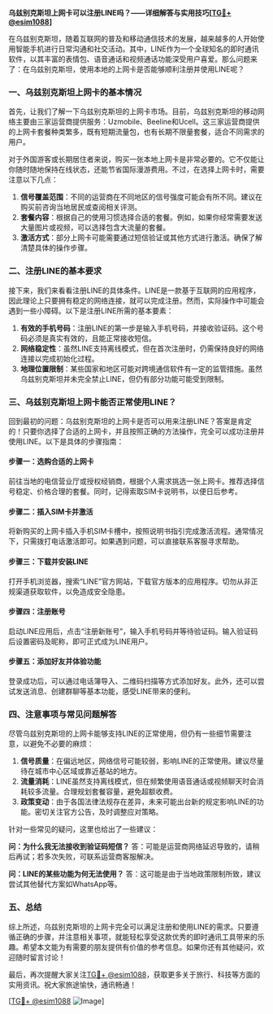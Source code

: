 **乌兹别克斯坦上网卡可以注册LINE吗？——详细解答与实用技巧[[TG💪+ @esim1088](https://t.me/s/esim1088)]**

在乌兹别克斯坦，随着互联网的普及和移动通信技术的发展，越来越多的人开始使用智能手机进行日常沟通和社交活动。其中，LINE作为一个全球知名的即时通讯软件，以其丰富的表情包、语音通话和视频通话功能深受用户喜爱。那么问题来了：在乌兹别克斯坦，使用本地的上网卡是否能够顺利注册并使用LINE呢？

### 一、乌兹别克斯坦上网卡的基本情况

首先，让我们了解一下乌兹别克斯坦的上网卡市场。目前，乌兹别克斯坦的移动网络主要由三家运营商提供服务：Uzmobile、Beeline和Ucell。这三家运营商提供的上网卡套餐种类繁多，既有短期流量包，也有长期不限量套餐，适合不同需求的用户。

对于外国游客或长期居住者来说，购买一张本地上网卡是非常必要的。它不仅能让你随时随地保持在线状态，还能节省国际漫游费用。不过，在选择上网卡时，需要注意以下几点：

1. **信号覆盖范围**：不同的运营商在不同地区的信号强度可能会有所不同。建议在购买前咨询当地居民或查阅相关评测。
2. **套餐内容**：根据自己的使用习惯选择合适的套餐。例如，如果你经常需要发送大量图片或视频，可以选择包含大流量的套餐。
3. **激活方式**：部分上网卡可能需要通过短信验证或其他方式进行激活。确保了解清楚具体的操作步骤。

### 二、注册LINE的基本要求

接下来，我们来看看注册LINE的具体条件。LINE是一款基于互联网的应用程序，因此理论上只要拥有稳定的网络连接，就可以完成注册。然而，实际操作中可能会遇到一些小障碍。以下是注册LINE所需的基本要素：

1. **有效的手机号码**：注册LINE的第一步是输入手机号码，并接收验证码。这个号码必须是真实有效的，且能正常接收短信。
2. **网络稳定性**：虽然LINE支持离线模式，但在首次注册时，仍需保持良好的网络连接以完成初始化过程。
3. **地理位置限制**：某些国家和地区可能对跨境通信软件有一定的监管措施。虽然乌兹别克斯坦并未完全禁止LINE，但仍有部分功能可能受到限制。

### 三、乌兹别克斯坦上网卡能否正常使用LINE？

回到最初的问题：乌兹别克斯坦的上网卡是否可以用来注册LINE？答案是肯定的！只要你选择了合适的上网卡，并且按照正确的方法操作，完全可以成功注册并使用LINE。以下是具体的步骤指南：

#### 步骤一：选购合适的上网卡
前往当地的电信营业厅或授权经销商，根据个人需求挑选一张上网卡。推荐选择信号稳定、价格合理的套餐。同时，记得索取SIM卡说明书，以便日后参考。

#### 步骤二：插入SIM卡并激活
将新购买的上网卡插入手机SIM卡槽中，按照说明书指引完成激活流程。通常情况下，只需拨打电话激活即可。如果遇到问题，可以直接联系客服寻求帮助。

#### 步骤三：下载并安装LINE
打开手机浏览器，搜索“LINE”官方网站，下载官方版本的应用程序。切勿从非正规渠道获取软件，以免造成安全隐患。

#### 步骤四：注册账号
启动LINE应用后，点击“注册新账号”，输入手机号码并等待验证码。输入验证码后设置密码及昵称，即可正式成为LINE用户。

#### 步骤五：添加好友并体验功能
登录成功后，可以通过电话簿导入、二维码扫描等方式添加好友。此外，还可以尝试发送消息、创建群聊等基本功能，感受LINE带来的便利。

### 四、注意事项与常见问题解答

尽管乌兹别克斯坦的上网卡能够支持LINE的正常使用，但仍有一些细节需要注意，以避免不必要的麻烦：

1. **信号质量**：在偏远地区，网络信号可能较弱，影响LINE的正常使用。建议尽量待在城市中心区域或靠近基站的地方。
2. **流量消耗**：LINE虽然支持离线模式，但在频繁使用语音通话或视频聊天时会消耗较多流量。合理规划套餐容量，避免超额收费。
3. **政策变动**：由于各国法律法规存在差异，未来可能出台新的规定影响LINE的功能。密切关注官方公告，及时调整应对策略。

针对一些常见的疑问，这里也给出了一些建议：

**问：为什么我无法接收到验证码短信？**
答：可能是运营商网络延迟导致的，请稍后再试；若多次失败，可联系运营商客服解决。

**问：LINE的某些功能为何无法使用？**
答：这可能是由于当地政策限制所致，建议尝试其他替代方案如WhatsApp等。

### 五、总结

综上所述，乌兹别克斯坦的上网卡完全可以满足注册和使用LINE的需求。只要遵循正确的步骤，并注意相关事项，就能轻松享受这款优秀的即时通讯工具带来的乐趣。希望本文能为有需要的朋友提供有价值的参考信息。如果你还有其他疑问，欢迎随时留言讨论！

最后，再次提醒大家关注[TG💪+ @esim1088](https://t.me/s/esim1088)，获取更多关于旅行、科技等方面的实用资讯。祝大家旅途愉快，通讯畅通！

[[TG💪+ @esim1088](https://t.me/s/esim1088) ![Image](https://i.postimg.cc/4NQfJmqS/Snipaste-2025-05-13-00-14-12.png)]